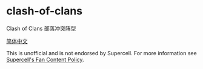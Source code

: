 # clash-of-clans
Clash of Clans 部落冲突阵型

[简体中文](github.com/lsyyyy11/clash-of-clans/zh_cn/README.md)




This is unofficial and is not endorsed by Supercell. For more information see [Supercell's Fan Content Policy](https://supercell.com/en/fan-content-policy/cn/).
